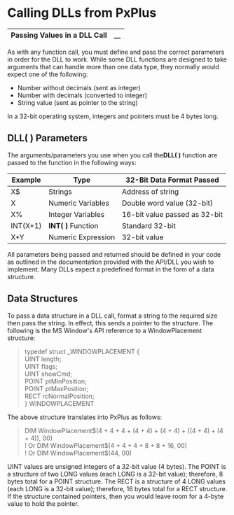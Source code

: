 # Calling DLLs from PxPlus

**Passing Values in a DLL Call** |  **__**  
---|---  
  
As with any function call, you must define and pass the correct parameters in order for the DLL to work. While some DLL functions are designed to take arguments that can handle more than one data type, they normally would expect one of the following:

  * Number without decimals (sent as integer)
  * Number with decimals (converted to integer)
  * String value (sent as pointer to the string)



In a 32-bit operating system, integers and pointers must be 4 bytes long.

## DLL( ) Parameters

The arguments/parameters you use when you call the**DLL( )** function are passed to the function in the following ways:

**Example** |  **Type** |  **32-Bit Data Format Passed**  
---|---|---  
X$ |  Strings |  Address of string  
X |  Numeric Variables |  Double word value (32-bit)  
X% |  Integer Variables |  16-bit value passed as 32-bit  
INT(X+1) |  **INT( )** Function |  Standard 32-bit  
X+Y |  Numeric Expression |  32-bit value  
  
All parameters being passed and returned should be defined in your code as outlined in the documentation provided with the API/DLL you wish to implement. Many DLLs expect a predefined format in the form of a data structure.

## Data Structures

To pass a data structure in a DLL call, format a string to the required size then pass the string. In effect, this sends a pointer to the structure. The following is the MS Window's API reference to a WindowPlacement structure:

> typedef struct _WINDOWPLACEMENT {   
>  UINT length;   
>  UINT flags;   
>  UINT showCmd;   
>  POINT ptMinPosition;   
>  POINT ptMaxPosition;   
>  RECT rcNormalPosition;   
>  } WINDOWPLACEMENT

The above structure translates into PxPlus as follows:

> DIM WindowPlacement$(4 + 4 + 4 + (4 + 4) + (4 + 4) + ((4 + 4) + (4 + 4)), $00$)   
>  ! Or DIM WindowPlacement$(4 + 4 + 4 + 8 + 8 + 16, $00$)   
>  ! Or DIM WindowPlacement$(44, $00$)

UINT values are unsigned integers of a 32-bit value (4 bytes). The POINT is a structure of two LONG values (each LONG is a 32-bit value); therefore, 8 bytes total for a POINT structure. The RECT is a structure of 4 LONG values (each LONG is a 32-bit value); therefore, 16 bytes total for a RECT structure. If the structure contained pointers, then you would leave room for a 4-byte value to hold the pointer.
